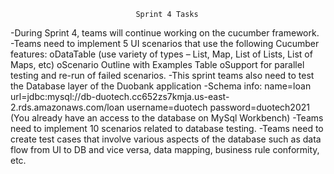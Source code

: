                                 Sprint 4 Tasks
                                
-During Sprint 4, teams will continue working on the cucumber framework.
-Teams need to implement 5 UI scenarios that use the following Cucumber features:
    oDataTable (use variety of types – List, Map, List of Lists, List of Maps, etc)
    oScenario Outline with Examples Table
    oSupport for parallel testing and re-run of failed scenarios.
-This sprint teams also need to test the Database layer of the Duobank application
-Schema info:
  name=loan
  url=jdbc:mysql://db-duotech.cc652zs7kmja.us-east-2.rds.amazonaws.com/loan
  username=duotech
  password=duotech2021
(You already have an access to the database on MySql Workbench)
-Teams need to implement 10 scenarios related to database testing.
-Teams need to create test cases that involve various aspects of the database such 
  as data flow from UI to DB and vice versa, data mapping, business rule conformity, etc.
